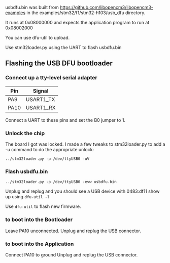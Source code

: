 usbdfu.bin was built from https://github.com/libopencm3/libopencm3-examples
in the examples/stm32/f1/stm32-h103/usb_dfu directory.

It runs at 0x08000000 and expects the application program to run at 0x08002000

You can use dfu-util to upload.

Use stm32loader.py using the UART to flash usbdfu.bin

## Flashing the USB DFU bootloader

### Connect up a tty-level serial adapter

| Pin  | Signal    |
| ---- | --------- |
| PA9  | USART1_TX |
| PA10 | USART1_RX |

Connect a UART to these pins and set the B0 jumper to 1.

### Unlock the chip

The board I got was locked. I made a few tweaks to stm32loader.py to add a -u
command to do the appropriate unlock:
```
../stm32loader.py -p /dev/ttyUSB0 -uV
```

### Flash usbdfu.bin
```
../stm32loader.py -p /dev/ttyUSB0 -evw usbdfu.bin
```

Unplug and replug and you should see a USB device with 0483:df11 show up using
```dfu-util -l```

Use ```dfu-util``` to flash new firmware.

### to boot into the Bootloader

Leave PA10 unconnected.
Unplug and replug the USB connector.

### to boot into the Application

Connect PA10 to ground
Unplug and replug the USB connector.
